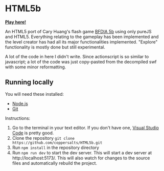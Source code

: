 # HTML5b
**[Play here!](https://coppersalts.github.io/HTML5b/)**

An HTML5 port of Cary Huang's flash game [BFDIA 5b](http://bfdi.tv/5b/) using only pureJS and HTML5. Everything relating to the gameplay has been implemented and the level creator has had all its major functionalities implemented. "Explore" functionality is mostly done but still experimental.

A lot of the code in here I didn't write. Since actionscript is so similar to javascript; a lot of the code was just copy-pasted from the decompiled swf with some minor reformatting.

## Running locally
You will need these installed:
- [Node.js](https://nodejs.org/en/)
- [Git](https://git-scm.com/)

Instructions:

1. Go to the terminal in your text editor. If you don't have one, [Visual Studio Code](https://code.visualstudio.com/) is pretty good.
2. Clone the repository `git clone https://github.com/coppersalts/HTML5b.git`
3. Run `npm install` in the repository directory
4. Run `npm run dev` to start the dev server. This will start a dev server at http://localhost:5173/. This will also watch for changes to the source files and automatically rebuild the project.